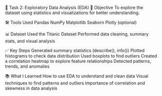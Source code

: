 🧪 Task 2: Exploratory Data Analysis (EDA)
📌 Objective
To explore the dataset using statistics and visualizations for better understanding.

🛠️ Tools Used
Pandas
NumPy
Matplotlib
Seaborn
Plotly (optional)

📊 Dataset
Used the Titanic Dataset
Performed data cleaning, summary stats, and visual analysis

✅ Key Steps
Generated summary statistics (describe(), info())
Plotted histograms to check data distribution
Used boxplots to find outliers
Created a correlation heatmap to explore feature relationships
Detected patterns, trends, and anomalies

📚 What I Learned
How to use EDA to understand and clean data
Visual techniques to find patterns and outliers
Importance of correlation and skewness in data analysis
